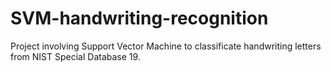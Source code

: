 # SVM-handwriting-recognition
Project involving Support Vector Machine to classificate handwriting letters from NIST Special Database 19.
